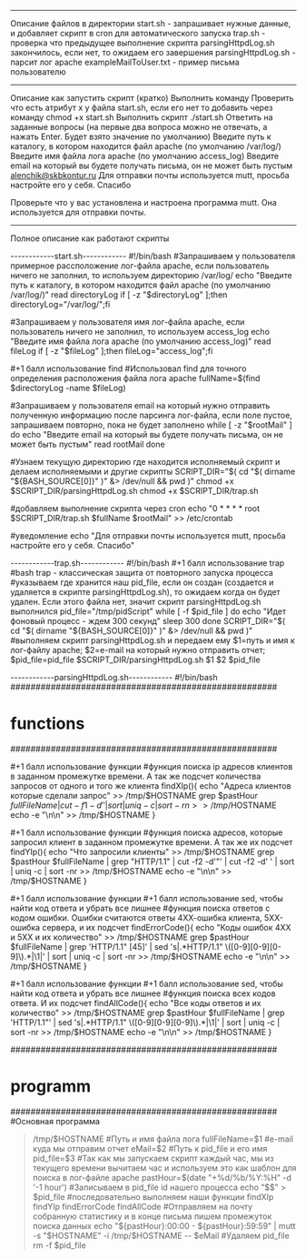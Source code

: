 ------------------------------------------------------------
Описание файлов в директории
start.sh - запрашивает нужные данные, и добавляет скрипт в cron для автоматического запуска
trap.sh - проверка что предыдущее выполнение скрипта parsingHttpdLog.sh закончилось, если нет, то ожидаем его завершения
parsingHttpdLog.sh - парсит лог apache
exampleMailToUser.txt - пример письма пользователю

------------------------------------------------------------
Описание как запустить скрипт (кратко)
Выполнить команду
Проверить что есть атрибут х у файла start.sh, если его нет то добавить через команду
chmod +x start.sh
Выполнить скрипт
./start.sh
 Ответить на заданные вопросы (на первые два вопроса можно не отвечать, а нажать Enter. Будет взято значение по умолчанию)
 Введите путь к каталогу, в котором находится файл apache (по умолчанию /var/log/)
 Введите имя файла лога apache (по умолчанию access_log)
 Введите email на который вы будете получать письма, он не может быть пустым
 alenchik@skbkontur.ru
 Для отправки почты используется mutt, просьба настройте его у себя. Спасибо
 
Проверьте что у вас установлена и настроена программа mutt. Она используется для отправки почты.

------------------------------------------------------------
Полное описание как работают скрипты

------------start.sh------------
#!/bin/bash
#Запрашиваем у пользователя примерное рассположение лог-файла apache, если пользователь ничего не заполнил, то используем директорию /var/log/
echo "Введите путь к каталогу, в котором находится файл apache (по умолчанию /var/log/)"
read directoryLog
if [ -z "$directoryLog" ];then directoryLog="/var/log/";fi

#Запрашиваем у пользователя имя лог-файла apache, если пользователь ничего не заполнил, то используем access_log
echo "Введите имя файла лога apache (по умолчанию access_log)"
read fileLog
if [ -z "$fileLog" ];then fileLog="access_log";fi

#+1 балл использование find
#Использовал find для точного определения расположения файла лога apache
fullName=$(find $directoryLog -name $fileLog)

#Запрашиваем у пользователя email на который нужно отправить полученную информацию после парсинга лог-файла, если поле пустое, запрашиваем повторно, пока не будет заполнено
while [ -z "$rootMail" ]
do
echo "Введите email на который вы будете получать письма, он не может быть пустым"
read rootMail
done

#Узнаем текущую директорию где находится исполняемый скрипт и делаем исполняемыми и другие скрипты
SCRIPT_DIR="$( cd "$( dirname "${BASH_SOURCE[0]}" )" &> /dev/null && pwd )"
chmod +x $SCRIPT_DIR/parsingHttpdLog.sh
chmod +x $SCRIPT_DIR/trap.sh

#добавляем выполнение скрипта через cron
echo "0 * * * * root $SCRIPT_DIR/trap.sh $fullName $rootMail" >> /etc/crontab

#уведомление
echo "Для отправки почты используется mutt, просьба настройте его у себя. Спасибо"

------------trap.sh------------
#!/bin/bash
#+1 балл использование trap
#bash trap - классическая защита от повторного запуска процесса
#указываем где хранится наш pid_file, если он создан (создается и удаляется в скрипте parsingHttpdLog.sh), то ожидаем когда он будет удален. Если этого файла нет, значит скрипт parsingHttpdLog.sh выполнился
pid_file="/tmp/pidScript"
while [ -f $pid_file ]
  do
   echo "Идет фоновый процесс - ждем 300 секунд"
   sleep 300
done
SCRIPT_DIR="$( cd "$( dirname "${BASH_SOURCE[0]}" )" &> /dev/null && pwd )"
#выполняем скрипт parsingHttpdLog.sh и передаем ему $1=путь и имя к лог-файлу apache; $2=e-mail на который нужно отправить отчет; $pid_file=pid_file
$SCRIPT_DIR/parsingHttpdLog.sh $1 $2 $pid_file


------------parsingHttpdLog.sh------------
#!/bin/bash
#####################################################
#                   functions                       #
#####################################################

#+1 балл использование функции
#функция поиска ip адресов клиентов в заданном промежутке времени. А так же подсчет количества запросов от одного и того же клиента
findXIp(){
echo "Адреса клиентов которые сделали запрос" >> /tmp/$HOSTNAME
grep $pastHour $fullFileName | cut -f1 -d' ' | sort |  uniq -c | sort -rn >> /tmp/$HOSTNAME
echo -e "\n\n" >> /tmp/$HOSTNAME
}

#+1 балл использование функции
#функция поиска адресов, которые запросил клиент в заданном промежутке времени. А так же их подсчет
findYIp(){
echo "Что запросили клиенты" >> /tmp/$HOSTNAME
grep $pastHour $fullFileName | grep "HTTP/1.1" | cut -f2 -d'"' | cut -f2 -d' ' | sort | uniq -c | sort -nr >> /tmp/$HOSTNAME
echo -e "\n\n" >> /tmp/$HOSTNAME
}

#+1 балл использование функции
#+1 балл использование sed, чтобы найти код ответа и убрать все лишнее
#функция поиска ответов с кодом ошибки. Ошибки считаются ответы 4ХХ-ошибка клиента, 5ХХ-ошибка сервера, и их подсчет
findErrorCode(){
echo "Коды ошибок 4ХХ и 5ХХ и их количество" >> /tmp/$HOSTNAME
grep $pastHour $fullFileName | grep 'HTTP/1.1" [45]' | sed 's|.*HTTP/1.1" \([0-9][0-9][0-9]\).*|\1|' | sort | uniq -c | sort -nr >> /tmp/$HOSTNAME
echo -e "\n\n" >> /tmp/$HOSTNAME
}

#+1 балл использование функции
#+1 балл использование sed, чтобы найти код ответа и убрать все лишнее
#функция поиска всех кодов ответа. И их подсчет
findAllCode(){
echo "Все коды ответов и их количество" >> /tmp/$HOSTNAME
grep $pastHour $fullFileName | grep 'HTTP/1.1"' | sed 's|.*HTTP/1.1" \([0-9][0-9][0-9]\).*|\1|' | sort | uniq -c | sort -nr >> /tmp/$HOSTNAME
echo -e "\n\n" >> /tmp/$HOSTNAME
}

#####################################################
#                    programm                       #
#####################################################
#Основная программа
> /tmp/$HOSTNAME
#Путь и имя файла лога
fullFileName=$1
#e-mail куда мы отправим отчет
eMail=$2
#Путь к pid_file и его имя 
pid_file=$3
#Так как мы запускаем скрипт каждый час, мы из текущего времени вычитаем час и используем это как шаблон для поиска в лог-файле apache
pastHour=$(date "+%d/%b/%Y:%H" -d '-1 hour')
#Записываем в pid_file id нашего процесса
echo "$$" > $pid_file
#последовательно выполняем наши функции
findXIp
findYIp
findErrorCode
findAllCode
#Отправляем на почту собранную статистику и в конце письма пишем промежуток поиска данных
echo "${pastHour}:00:00 - ${pastHour}:59:59" |  mutt -s "$HOSTNAME" -i /tmp/$HOSTNAME -- $eMail
#Удаляем pid_file
rm -f $pid_file
